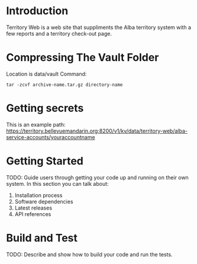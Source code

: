 # Introduction 
Territory Web is a web site that suppliments the Alba territory system with a few reports and a territory check-out page.

# Compressing The Vault Folder
Location is data/vault
Command:
    
    tar -zcvf archive-name.tar.gz directory-name

# Getting secrets
This is an example path:
https://territory.bellevuemandarin.org:8200/v1/kv/data/territory-web/alba-service-accounts/youraccountname

# Getting Started
TODO: Guide users through getting your code up and running on their own system. In this section you can talk about:
1.	Installation process
2.	Software dependencies
3.	Latest releases
4.	API references

# Build and Test
TODO: Describe and show how to build your code and run the tests. 

